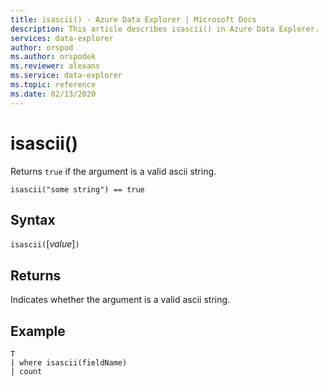 ```yaml
---
title: isascii() - Azure Data Explorer | Microsoft Docs
description: This article describes isascii() in Azure Data Explorer.
services: data-explorer
author: orspod
ms.author: orspodek
ms.reviewer: alexans
ms.service: data-explorer
ms.topic: reference
ms.date: 02/13/2020
---
```

# isascii()

Returns `true` if the argument is a valid ascii string.
    
```apl
isascii("some string") == true
```

## Syntax

`isascii(`[*value*]`)`

## Returns

Indicates whether the argument is a valid ascii string.

## Example

```apl
T
| where isascii(fieldName)
| count
```
